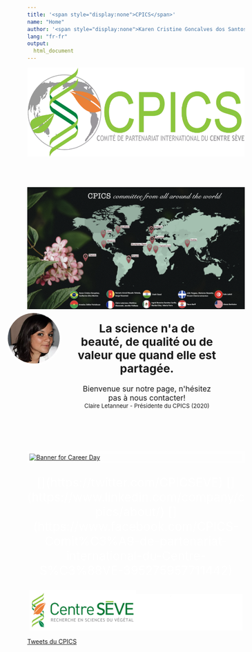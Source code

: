 ```yaml
---
title: '<span style="display:none">CPICS</span>'
name: "Home"
author: '<span style="display:none">Karen Cristine Goncalves dos Santos</span>'
lang: "fr-fr"
output: 
  html_document
---
```

<meta charset="utf-8">
<link rel="apple-touch-icon" sizes="180x180" href="../apple-touch-icon.png">
<link rel="icon" type="image/png" sizes="32x32" href="../favicon-32x32.png">
<link rel="icon" type="image/png" sizes="16x16" href="../favicon-16x16.png">
<link rel="manifest" href="../site.webmanifest">
<link rel="mask-icon" href="../safari-pinned-tab.svg" color="#5bbad5">
<link rel="alternate" hreflang="en-us" href="./index.html">
<meta name="msapplication-TileColor" content="#da532c">
<meta name="theme-color" content="#ffffff">
<meta name="viewport" content="width=device-width, initial-scale=1">
<script src="https://kit.fontawesome.com/0af1a424a5.js" crossorigin="anonymous"></script>
<link rel="stylesheet" href="column_text_style.css">

<style>


a.twitter-timeline {
  margin-left: auto;
  margin-right: auto; 
}

.resize {
  border-style: solid;
  border-width: 0px 5vw;
  border-color: rgba(255, 255, 255, 0)
}

.avatar {
  min-width: 50px;
  margin-left: -15%; 
  margin-top: -3%; 
  vertical-align: middle;
  border-radius: 50%;
  border-width: 5px;
  border-style: solid;
  border-color: rgba(255, 255, 255, 0.7);
  max-width: 12.5vw;
  position: absolute; 
  z-index: 2
}

.quote {
  min-width: 40px;
  margin-top: -15%; 
  margin-left:-0.1%; 
  width:10vw; 
  position: absolute; 
  z-index: 1
}

.resize1 {
  padding: 5% 13% 5% 23%; 
}

@media screen and (max-width: 991px) {
  .quote {
    margin-top: -8%; 
    margin-left:-1%; 
    position: absolute; 
    z-index: 1
  }
  
  .avatar {
    margin-left: -10%; 
    margin-top: -0.1%; 
    position: absolute; 
    z-index: 2
  }
  
  .resize {
    border-style: hidden;
    border-width: 0px 5vw;
    border-color: rgba(255, 255, 255, 0)
  }
} 
</style>

</head>
<script src="https://kit.fontawesome.com/0af1a424a5.js" crossorigin="anonymous"></script>


<div class="container-fluid" style="margin-left: auto; margin-right: auto;">
<div class="cpics-logo"><img class="logo" src='./images/logos/Logo-CPICS_White_1.webp'></div>
<br><br>
<br><br>

<div class="row mx-0 no-gutters">


<div class="col-md-9 resize">
<div class="row mx-0 no-gutters">

<div class="col-md-12 px-0 text" style="font-size: 1.25em; position: relative"> 
<img src="./images/comite photos/Cpicsmap.webp" alt="Carte avec la nationalite de tous les membres actuels et passes du CPICS">
<br>
<!--<img class="quote" src="./images/logos/quote_mark.svg" alt="quotes">-->
<img src="./images/comite photos/President-2020_Claire.webp" alt="President 2020 - Claire Letanneur" class="avatar">
<div class="resize1">
<div style="font-size: 1.5em; font-weight: bold"><center>La science n'a de beauté, de qualité ou de valeur que quand elle est partagée.</div></center>
<br>
<div style="font-size: 1em;"><center>Bienvenue sur notre page, n'hésitez pas à nous contacter!</center></div>

<div style="font-size: 0.75em"><center>Claire Letanneur - Présidente du CPICS (2020)</center></div>

</div>

</div>    
    
<div class="col-md-12" style="padding: 2em 0em 2em 0em;">&nbsp;</div> 
<div class="col-md-12" >
<a href="./carriere_2021.html"><img style="display: block;position: static; border-width: 5px; border-style: solid; border-color: rgba(255, 255, 255, 0.7);" src="./images/events/carriere_2021/banner.png" alt="Banner for Career Day" class="center"></a>
</div> 
  
  </div>    
  </div>    

<div class="col-md-3 main-divs">

<div class="row">
<span> <p style="color: #ffffff; font-size: 2em; text-align:center;display: block; margin-left: auto; margin-right:auto"> [<i class="fab fa-twitter"></i>](https://twitter.com/CPICSEVE) [<i class="fab fa-linkedin-in"></i>](https://www.linkedin.com/company/cpics/about/) [<i class="fab fa-facebook"></i>](https://www.facebook.com/CPICS-Comit%C3%A9-de-partenariat-international-du-Centre-S%C3%88VE-395275957711442) <a  href = "mailto:cpicseve@gmail.com"><i class="fas fa-envelope" align="center" style="font-size:24px"></i></a> </p></span>

<div class="row" style="margin: 1%">
<a href="http://centreseve.recherche.usherbrooke.ca/fr"><img src="./images/logos/centre_seve.webp" alt="Centre SEVE logo" width="50%"></a><a href="http://www.frqnt.gouv.qc.ca/en/accueil"><img  src="./images/logos/FRQNT_blanc(transparent).webp" width="50%"></a>

</div>

<a class="twitter-timeline" data-height="600px" href="https://twitter.com/CPICSEVE?ref_src=twsrc%5Etfw">Tweets du CPICS</a> <script async src="https://platform.twitter.com/widgets.js" charset="utf-8"></script>

</div>

</div>


</div>  

</div>    
